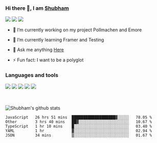 ### Hi there 👋, I am <a href="https://shubhski.dev/" target="_blank">Shubham</a>

<a href="https://twitter.com/shubhski" target="_blank"><img src="https://img.icons8.com/color/48/000000/twitter.png"/></a>
<a href="https://www.linkedin.com/in/shubhski/" target="_blank"><img src="https://img.icons8.com/fluent/48/000000/linkedin.png"/></a>
<a href="mailto:shubham88ingh@gmail.com"><img src="https://img.icons8.com/ios/48/000000/important-mail.png"/></a>

- 🔭 I’m currently working on  my project Pollmachen and Emore
- 🌱 I’m currently learning Framer and Testing 

- 💬 Ask me anything [Here](https://github.com/shubhsk88/shubhsk88/issues)
- ⚡ Fun fact: I want to be a polyglot 

### Languages and tools


<div>
<img src="https://img.icons8.com/plasticine/48/000000/react.png"/>
<img src="https://img.icons8.com/color/48/000000/graphql.png"/>
<img src="https://img.icons8.com/color/48/000000/javascript.png"/>
<img src="https://img.icons8.com/color/48/000000/mongodb.png"/>
<img src="https://img.icons8.com/color/48/000000/nodejs.png"/>
</div>
<br/>
<br/>


![Shubham's github stats](https://github-readme-stats.vercel.app/api?username=shubhsk88&count_private=true&theme=theme=radical)

<!--START_SECTION:waka-->
```text
JavaScript   26 hrs 51 mins  ███████████████████▓░░░░░   78.05 % 
Other        3 hrs 40 mins   ██▓░░░░░░░░░░░░░░░░░░░░░░   10.67 % 
TypeScript   1 hr 10 mins    █░░░░░░░░░░░░░░░░░░░░░░░░   03.40 % 
YAML         1 hr            ▓░░░░░░░░░░░░░░░░░░░░░░░░   02.94 % 
JSON         34 mins         ▒░░░░░░░░░░░░░░░░░░░░░░░░   01.67 % 
```
<!--END_SECTION:waka-->



